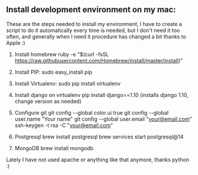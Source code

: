 Install development environment on my mac:
------------------------------------------
These are the steps needed to install my environment, I have to create a script to do it automatically every time is needed, but I don't need it too often, and generally when I need it procedure has changed a bit thanks to Apple :)


1) Install homebrew
ruby -e "$(curl -fsSL https://raw.githubusercontent.com/Homebrew/install/master/install)"   

2) Install PIP:
sudo easy_install pip

3) Install Virtualenv:
sudo pip install virtualenv

4) Install django on virtualenv
pip install django==1.10
(installs django 1.10, change version as needed)

5) Configure git
git config --global color.ui true 
git config --global user.name "Your name" 
git config --global user.email "your@email.com" 
ssh-keygen -t rsa -C "your@email.com" 

6) Postgresql
brew install postgresql 
brew services start postgresql@14

7) MongoDB
brew install mongodb

Lately I have not used apache or anything like that anymore, thanks python :)
